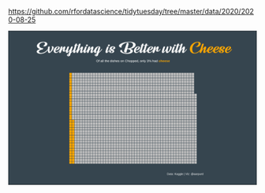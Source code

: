 https://github.com/rfordatascience/tidytuesday/tree/master/data/2020/2020-08-25

![alt text](https://github.com/apurdy/TidyTuesday/blob/master/2020-35/tidytuesday_2020_35_ChoppedWaffle.png)
